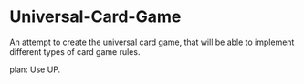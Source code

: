 # Universal-Card-Game
An attempt to create the universal card game, that will be able to implement different types of card game rules.

plan:
Use UP.
